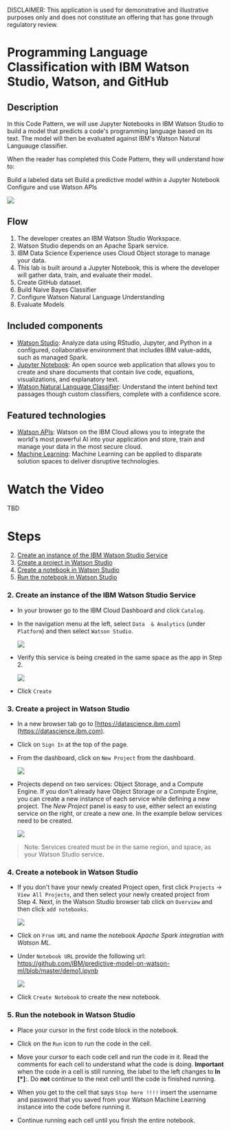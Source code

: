 
DISCLAIMER: This application is used for demonstrative and illustrative purposes only and does not constitute an offering that has gone through regulatory review.

# Programming Language Classification with IBM Watson Studio, Watson, and GitHub

## Description
In this Code Pattern, we will use Jupyter Notebooks in IBM Watson Studio to build a model that predicts a code's programming language based on its text. The model will then be evaluated against IBM's Watson Natural Languauge classifier.

When the reader has completed this Code Pattern, they will understand how to:

Build a labeled data set
Build a predictive model within a Jupyter Notebook
Configure and use Watson APIs

![](images/architecture.png)

## Flow
1. The developer creates an IBM Watson Studio Workspace.
2. Watson Studio depends on an Apache Spark service.
3. IBM Data Science Experience uses Cloud Object storage to manage your data.
4. This lab is built around a Jupyter Notebook, this is where the developer will gather data, train, and evaluate their model.
5. Create GitHub dataset.
6. Build Naive Bayes Classifier
7. Configure Watson Natural Language Understanding
8. Evaluate Models


## Included components
* [Watson Studio](https://www.ibm.com/bs-en/marketplace/data-science-experience): Analyze data using RStudio, Jupyter, and Python in a configured, collaborative environment that includes IBM value-adds, such as managed Spark.
* [Jupyter Notebook](http://jupyter.org/): An open source web application that allows you to create and share documents that contain live code, equations, visualizations, and explanatory text.
* [Watson Natural Language Classifier](https://www.ibm.com/watson/services/natural-language-classifier/): Understand the intent behind text passages though custom classifiers, complete with a confidence score.

## Featured technologies
* [Watson APIs](https://www.ibm.com/watson/developer/): Watson on the IBM Cloud allows you to integrate the world's most powerful AI into your application and store, train and manage your data in the most secure cloud.
* [Machine Learning](https://medium.com/ibm-data-science-experience): Machine Learning can be applied to disparate solution spaces to deliver disruptive technologies.

# Watch the Video
TBD

# Steps
2. [Create an instance of the IBM Watson Studio Service](#2-create-an-instance-of-the-watson-studio-service)
3. [Create a project in Watson Studio](#3-create-a-project-in-watson-studio-and-bind-it-to-your-watson-machine-learning-service-instance)
4. [Create a notebook in Watson Studio](#4-create-a-notebook-in-watson-studio)
5. [Run the notebook in Watson Studio](#5-run-the-notebook-in-watson-studio)


### 2. Create an instance of the IBM Watson Studio Service

* In your browser go to the IBM Cloud Dashboard and click `Catalog`.

* In the navigation menu at the left, select `Data  & Analytics` (under `Platform`) and then select `Watson Studio`.

  ![](images/dsx-service.png?raw=true)

* Verify this service is being created in the same space as the app in Step 2.

  ![](images/dsx-create.png?raw=true)

* Click `Create`

### 3. Create a project in Watson Studio

* In a new browser tab go to [https://datascience.ibm.com](https://datascience.ibm.com).

* Click on `Sign In` at the top of the page.

* From the dashboard, click on `New Project` from the dashboard.

  ![](images/new-project.png?raw=true)

* Projects depend on two services: Object Storage, and a Compute Engine.  If you don't already have Object Storage or a Compute Engine, you can create a new instance of each service while defining a new project.  The _New Project_ panel is easy to use, either select an existing service on the right, or create a new one.  In the example below services need to be created.

  ![](images/create-services.png?raw=true)

> Note: Services created must be in the same region, and space, as your Watson Studio service.

### 4. Create a notebook in Watson Studio

* If you don't have your newly created Project open, first click `Projects` -> `View All Projects`, and then select your newly created project from Step 4. Next, in the Watson Studio browser tab click on `Overview` and then click `add notebooks`.

  ![](images/add-notebook.png?raw=true)

* Click on `From URL` and name the notebook _Apache Spark integration with Watson ML_.

* Under `Notebook URL` provide the following url: https://github.com/IBM/predictive-model-on-watson-ml/blob/master/demo1.ipynb

  ![](doc/source/images/create-notebook.png?raw=true)

* Click `Create Notebook` to create the new notebook.

### 5. Run the notebook in Watson Studio

* Place your cursor in the first code block in the notebook.
* Click on the `Run` icon to run the code in the cell.

* Move your cursor to each code cell and run the code in it. Read the comments for each cell to understand what the code is doing. **Important** when the code in a cell is still running, the label to the left changes to **In [\*]**:.
  Do **not** continue to the next cell until the code is finished running.

* When you get to the cell that says `Stop here !!!!` insert the username and password that you saved from your Watson Machine Learning instance into the code before running it.

* Continue running each cell until you finish the entire notebook.
